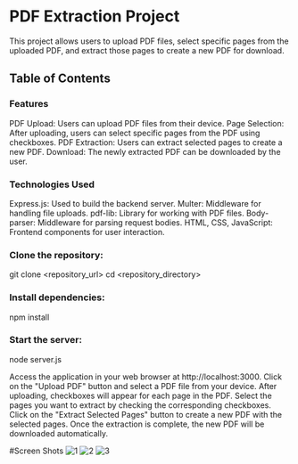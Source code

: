 # PDF Extraction Project



This project allows users to upload PDF files, select specific pages from the uploaded PDF, and extract those pages to create a new PDF for download.

## Table of Contents

### Features
PDF Upload: Users can upload PDF files from their device.
Page Selection: After uploading, users can select specific pages from the PDF using checkboxes.
PDF Extraction: Users can extract selected pages to create a new PDF.
Download: The newly extracted PDF can be downloaded by the user.

### Technologies Used
Express.js: Used to build the backend server.
Multer: Middleware for handling file uploads.
pdf-lib: Library for working with PDF files.
Body-parser: Middleware for parsing request bodies.
HTML, CSS, JavaScript: Frontend components for user interaction.

### Clone the repository:
git clone <repository_url>
cd <repository_directory>


### Install dependencies:
npm install

### Start the server:
node server.js


Access the application in your web browser at http://localhost:3000.
Click on the "Upload PDF" button and select a PDF file from your device.
After uploading, checkboxes will appear for each page in the PDF.
Select the pages you want to extract by checking the corresponding checkboxes.
Click on the "Extract Selected Pages" button to create a new PDF with the selected pages.
Once the extraction is complete, the new PDF will be downloaded automatically.



#Screen Shots
![1](https://github.com/wilfredmwilson/fullstackassignment/assets/106466943/7023c449-5620-480c-beb8-d291393c7a9f)
![2](https://github.com/wilfredmwilson/fullstackassignment/assets/106466943/7f75dd84-b530-471e-ad58-a3a21e89205c)
![3](https://github.com/wilfredmwilson/fullstackassignment/assets/106466943/f1d9aaa8-6c1a-4089-a14e-a08308a92c3d)





